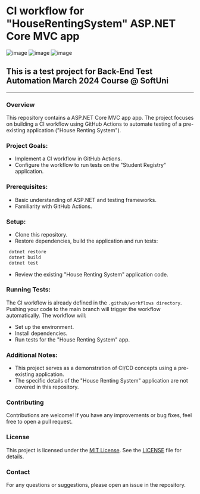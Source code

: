 # CI workflow for "HouseRentingSystem" ASP.NET Core MVC app
![image](https://img.shields.io/badge/C%23-239120?style=for-the-badge&logo=csharp&logoColor=white)
![image](https://img.shields.io/badge/.NET-512BD4?style=for-the-badge&logo=dotnet&logoColor=white)
![image](https://img.shields.io/badge/Visual_Studio-5C2D91?style=for-the-badge&logo=visual%20studio&logoColor=white)
## This is a test project for Back-End Test Automation March 2024 Course @ SoftUni
---
### Overview
This repository contains a ASP.NET Core MVC app app. The project focuses on building a CI workflow using GitHub Actions to automate testing of a pre-existing  application ("House Renting System").

### Project Goals:

- Implement a CI workflow in GitHub Actions.
- Configure the workflow to run tests on the "Student Registry" application.

### Prerequisites:

- Basic understanding of ASP.NET and testing frameworks.
- Familiarity with GitHub Actions.
  
### Setup:
- Clone this repository.
- Restore dependencies, build the application and run tests:

```sh
 dotnet restore
 dotnet build
 dotnet test
```

- Review the existing "House Renting System" application code.

### Running Tests:

The CI workflow is already defined in the `.github/workflows directory`. Pushing your code to the main branch will trigger the workflow automatically. The workflow will:

- Set up the environment.
- Install dependencies.
- Run tests for the "House Renting System" app.
### Additional Notes:

- This project serves as a demonstration of CI/CD concepts using a pre-existing application.
- The specific details of the "House Renting System" application are not covered in this repository.

### Contributing
Contributions are welcome! If you have any improvements or bug fixes, feel free to open a pull request.

### License
This project is licensed under the [MIT License](LICENSE). See the [LICENSE](LICENSE) file for details.

### Contact
For any questions or suggestions, please open an issue in the repository.

